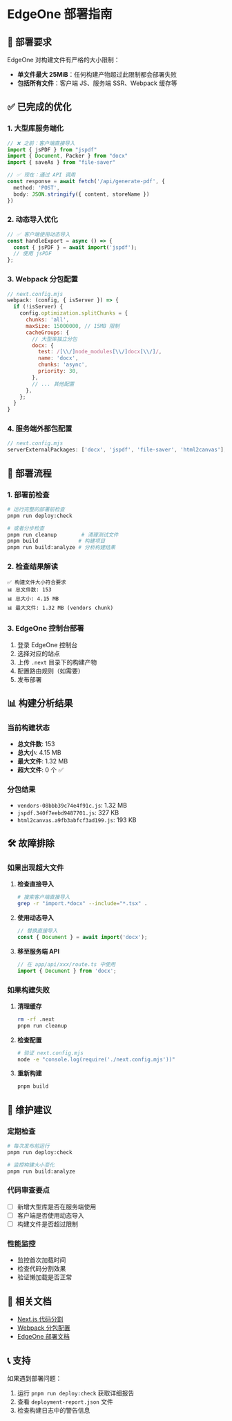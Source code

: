 # EdgeOne 部署指南

## 🎯 部署要求

EdgeOne 对构建文件有严格的大小限制：
- **单文件最大 25MiB**：任何构建产物超过此限制都会部署失败
- **包括所有文件**：客户端 JS、服务端 SSR、Webpack 缓存等

## ✅ 已完成的优化

### 1. 大型库服务端化
```typescript
// ❌ 之前：客户端直接导入
import { jsPDF } from "jspdf"
import { Document, Packer } from "docx"
import { saveAs } from "file-saver"

// ✅ 现在：通过 API 调用
const response = await fetch('/api/generate-pdf', {
  method: 'POST',
  body: JSON.stringify({ content, storeName })
})
```

### 2. 动态导入优化
```typescript
// ✅ 客户端使用动态导入
const handleExport = async () => {
  const { jsPDF } = await import('jspdf');
  // 使用 jsPDF
};
```

### 3. Webpack 分包配置
```javascript
// next.config.mjs
webpack: (config, { isServer }) => {
  if (!isServer) {
    config.optimization.splitChunks = {
      chunks: 'all',
      maxSize: 15000000, // 15MB 限制
      cacheGroups: {
        // 大型库独立分包
        docx: {
          test: /[\\/]node_modules[\\/]docx[\\/]/,
          name: 'docx',
          chunks: 'async',
          priority: 30,
        },
        // ... 其他配置
      },
    };
  }
}
```

### 4. 服务端外部包配置
```javascript
// next.config.mjs
serverExternalPackages: ['docx', 'jspdf', 'file-saver', 'html2canvas'],
```

## 🚀 部署流程

### 1. 部署前检查
```bash
# 运行完整的部署前检查
pnpm run deploy:check

# 或者分步检查
pnpm run cleanup        # 清理测试文件
pnpm build             # 构建项目
pnpm run build:analyze # 分析构建结果
```

### 2. 检查结果解读
```
✅ 构建文件大小符合要求
📊 总文件数: 153
📊 总大小: 4.15 MB
📊 最大文件: 1.32 MB (vendors chunk)
```

### 3. EdgeOne 控制台部署
1. 登录 EdgeOne 控制台
2. 选择对应的站点
3. 上传 `.next` 目录下的构建产物
4. 配置路由规则（如需要）
5. 发布部署

## 📊 构建分析结果

### 当前构建状态
- **总文件数**: 153
- **总大小**: 4.15 MB
- **最大文件**: 1.32 MB
- **超大文件**: 0 个 ✅

### 分包结果
- `vendors-08bbb39c74e4f91c.js`: 1.32 MB
- `jspdf.340f7eebd9487701.js`: 327 KB
- `html2canvas.a9fb3abfcf3ad199.js`: 193 KB

## 🛠️ 故障排除

### 如果出现超大文件
1. **检查直接导入**
   ```bash
   # 搜索客户端直接导入
   grep -r "import.*docx" --include="*.tsx" .
   ```

2. **使用动态导入**
   ```typescript
   // 替换直接导入
   const { Document } = await import('docx');
   ```

3. **移至服务端 API**
   ```typescript
   // 在 app/api/xxx/route.ts 中使用
   import { Document } from 'docx';
   ```

### 如果构建失败
1. **清理缓存**
   ```bash
   rm -rf .next
   pnpm run cleanup
   ```

2. **检查配置**
   ```bash
   # 验证 next.config.mjs
   node -e "console.log(require('./next.config.mjs'))"
   ```

3. **重新构建**
   ```bash
   pnpm build
   ```

## 📝 维护建议

### 定期检查
```bash
# 每次发布前运行
pnpm run deploy:check

# 监控构建大小变化
pnpm run build:analyze
```

### 代码审查要点
- [ ] 新增大型库是否在服务端使用
- [ ] 客户端是否使用动态导入
- [ ] 构建文件是否超过限制

### 性能监控
- 监控首次加载时间
- 检查代码分割效果
- 验证懒加载是否正常

## 🔗 相关文档

- [Next.js 代码分割](https://nextjs.org/docs/advanced-features/dynamic-import)
- [Webpack 分包配置](https://webpack.js.org/plugins/split-chunks-plugin/)
- [EdgeOne 部署文档](https://cloud.tencent.com/document/product/1552)

## 📞 支持

如果遇到部署问题：
1. 运行 `pnpm run deploy:check` 获取详细报告
2. 查看 `deployment-report.json` 文件
3. 检查构建日志中的警告信息